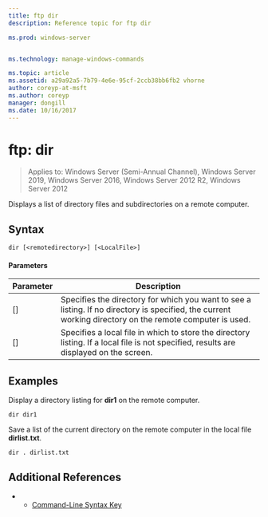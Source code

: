 ```yaml
---
title: ftp dir
description: Reference topic for ftp dir

ms.prod: windows-server


ms.technology: manage-windows-commands

ms.topic: article
ms.assetid: a29a92a5-7b79-4e6e-95cf-2ccb38bb6fb2 vhorne
author: coreyp-at-msft
ms.author: coreyp
manager: dongill
ms.date: 10/16/2017
---
```

# ftp: dir

> Applies to: Windows Server (Semi-Annual Channel), Windows Server 2019, Windows Server 2016, Windows Server 2012 R2, Windows Server 2012

Displays a list of directory files and subdirectories on a remote computer.   
## Syntax  
```  
dir [<remotedirectory>] [<LocalFile>]  
```  
#### Parameters  
|Parameter|Description|  
|-------|--------|  
|[<remotedirectory>]|Specifies the directory for which you want to see a listing. If no directory is specified, the current working directory on the remote computer is used.|  
|[<LocalFile>]|Specifies a local file in which to store the directory listing. If a local file is not specified, results are displayed on the screen.|  
## Examples  
Display a directory listing for **dir1** on the remote computer.  
```  
dir dir1  
```  
Save a list of the current directory on the remote computer in the local file **dirlist.txt**.  
```  
dir . dirlist.txt  
```  
## Additional References  
-   - [Command-Line Syntax Key](command-line-syntax-key.md)  
